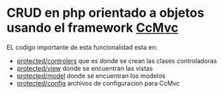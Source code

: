 # CRUD en php orientado a objetos usando el framework [CcMvc](https://github.com/ever23/CcMvc/ "CcMvc")

EL codigo importante de esta funcionalidad esta en:
* [protected/controlers](protected/controllers "controller") que es donde se crean las clases controladoras
* [protected/view](protected/view "view") donde se encuentran las vistas 
* [protected/model](protected/model "model") donde se encuentran los modelos
* [protected/config](protected/config "config") archivos de configuracion para CcMvc